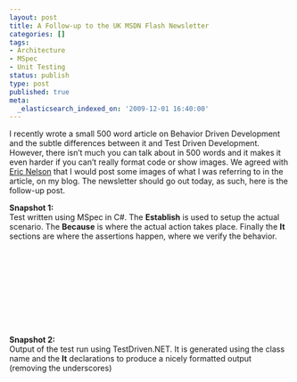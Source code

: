 ```yaml
---
layout: post
title: A Follow-up to the UK MSDN Flash Newsletter
categories: []
tags:
- Architecture
- MSpec
- Unit Testing
status: publish
type: post
published: true
meta:
  _elasticsearch_indexed_on: '2009-12-01 16:40:00'
---
```

<p>
I recently wrote a small 500 word article on Behavior Driven Development and
the subtle differences between it and Test Driven Development. However, there
isn&rsquo;t much you can talk about in 500 words and it makes it even harder if you
can&rsquo;t really format code or show images. We agreed with <a href="/blogengine/admin/Pages/Eric%20Nelson">Eric Nelson</a> that I would post some images of what I was
referring to in the article, on my blog. The newsletter should go out today, as
such, here is the follow-up post.
</p>
<p>
<strong>Snapshot 1:</strong> <br />
Test written using MSpec in C#. The
<strong>Establish</strong> is used to setup the actual scenario. The
<strong>Because</strong> is where the actual action takes place. Finally the
<strong>It</strong> sections are where the assertions happen, where we verify
the behavior.
</p>
<br />
<p>
&nbsp;
</p>
<p>
<a href="/Users/Hadi%20Hariri/AppData/Local/Temp/WindowsLiveWriter-429641856/supfiles650D3B3/image3.png"><br />
</a>
</p>
<img src="/blogengine/image.axd?picture=2009%2f12%2fPic1.png" alt="" /><br />
<br />
<p>
<a href="/Users/Hadi%20Hariri/AppData/Local/Temp/WindowsLiveWriter-429641856/supfiles650D3B3/image7.png"><br />
</a>
</p>
<p>
<strong>Snapshot 2:</strong> <br />
Output of the test run using TestDriven.NET.
It is generated using the class name and the <strong>It</strong> declarations to
produce a nicely formatted output (removing the underscores)
</p>
<p>
&nbsp;
</p>
<p>
&nbsp;
</p>
<img src="/blogengine/image.axd?picture=2009%2f12%2fPic2.png" alt="" />
